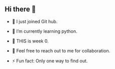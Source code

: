 ## Hi there 👋

- 🔭 I just joined Git hub.
- 🌱 I’m currently learning python.

- 🤔 THIS is week 0.
- 💬 Feel free to reach out to me for collaboration.

- ⚡ Fun fact: Only one way to find out.
